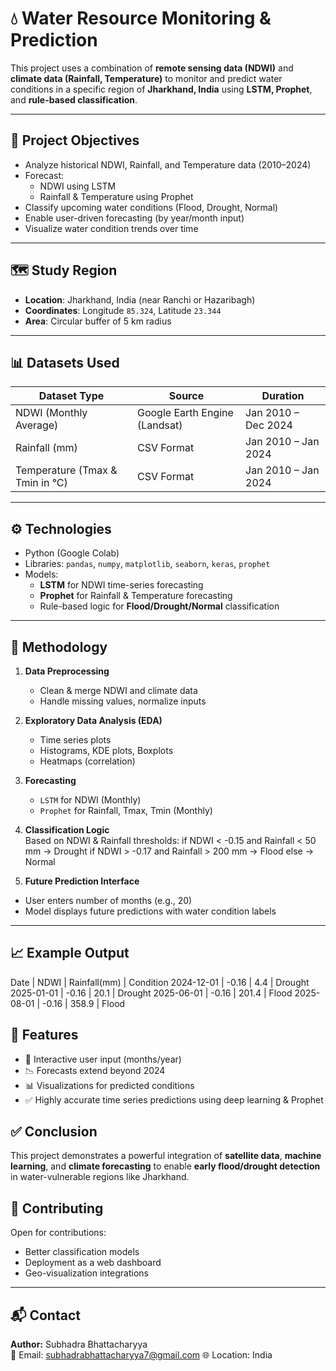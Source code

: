 # 💧 Water Resource Monitoring & Prediction

This project uses a combination of **remote sensing data (NDWI)** and **climate data (Rainfall, Temperature)** to monitor and predict water conditions in a specific region of **Jharkhand, India** using **LSTM, Prophet**, and **rule-based classification**.

---

## 🚀 Project Objectives

- Analyze historical NDWI, Rainfall, and Temperature data (2010–2024)
- Forecast:
  - NDWI using LSTM
  - Rainfall & Temperature using Prophet
- Classify upcoming water conditions (Flood, Drought, Normal)
- Enable user-driven forecasting (by year/month input)
- Visualize water condition trends over time

---

## 🗺️ Study Region

- **Location**: Jharkhand, India (near Ranchi or Hazaribagh)
- **Coordinates**: Longitude `85.324`, Latitude `23.344`
- **Area**: Circular buffer of 5 km radius

---

## 📊 Datasets Used

| Dataset Type | Source | Duration |
|--------------|--------|----------|
| NDWI (Monthly Average) | Google Earth Engine (Landsat) | Jan 2010 – Dec 2024 |
| Rainfall (mm) | CSV Format | Jan 2010 – Jan 2024 |
| Temperature (Tmax & Tmin in °C) | CSV Format | Jan 2010 – Jan 2024 |

---

## ⚙️ Technologies

- Python (Google Colab)
- Libraries: `pandas`, `numpy`, `matplotlib`, `seaborn`, `keras`, `prophet`
- Models:
  - **LSTM** for NDWI time-series forecasting
  - **Prophet** for Rainfall & Temperature forecasting
  - Rule-based logic for **Flood/Drought/Normal** classification

---

## 🧪 Methodology

1. **Data Preprocessing**  
   - Clean & merge NDWI and climate data  
   - Handle missing values, normalize inputs

2. **Exploratory Data Analysis (EDA)**  
   - Time series plots  
   - Histograms, KDE plots, Boxplots  
   - Heatmaps (correlation)

3. **Forecasting**
   - `LSTM` for NDWI (Monthly)
   - `Prophet` for Rainfall, Tmax, Tmin (Monthly)

4. **Classification Logic**  
   Based on NDWI & Rainfall thresholds:
if NDWI < -0.15 and Rainfall < 50 mm → Drought
if NDWI > -0.17 and Rainfall > 200 mm → Flood
else → Normal



5. **Future Prediction Interface**  
- User enters number of months (e.g., 20)  
- Model displays future predictions with water condition labels

---

## 📈 Example Output

Date | NDWI | Rainfall(mm) | Condition
2024-12-01 | -0.16 | 4.4 | Drought
2025-01-01 | -0.16 | 20.1 | Drought
2025-06-01 | -0.16 | 201.4 | Flood
2025-08-01 | -0.16 | 358.9 | Flood


## 📌 Features

- 📅 Interactive user input (months/year)
- 📉 Forecasts extend beyond 2024
- 📊 Visualizations for predicted conditions
- ✅ Highly accurate time series predictions using deep learning & Prophet


## ✅ Conclusion

This project demonstrates a powerful integration of **satellite data**, **machine learning**, and **climate forecasting** to enable **early flood/drought detection** in water-vulnerable regions like Jharkhand.



## 🤝 Contributing

Open for contributions:
- Better classification models
- Deployment as a web dashboard
- Geo-visualization integrations

---

## 📬 Contact

**Author:** Subhadra Bhattacharyya  
📧 Email: subhadrabhattacharyya7@gmail.com
🌐 Location: India  
